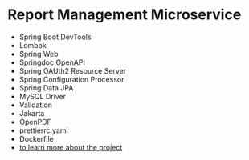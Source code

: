 # Report Management Microservice

- Spring Boot DevTools
- Lombok
- Spring Web
- Springdoc OpenAPI
- Spring OAUth2 Resource Server
- Spring Configuration Processor  
- Spring Data JPA  
- MySQL Driver  
- Validation 
- Jakarta  
- OpenPDF
- prettierrc.yaml
- Dockerfile
- [to learn more about the project](/src/main/resources/static/DOC.md)  